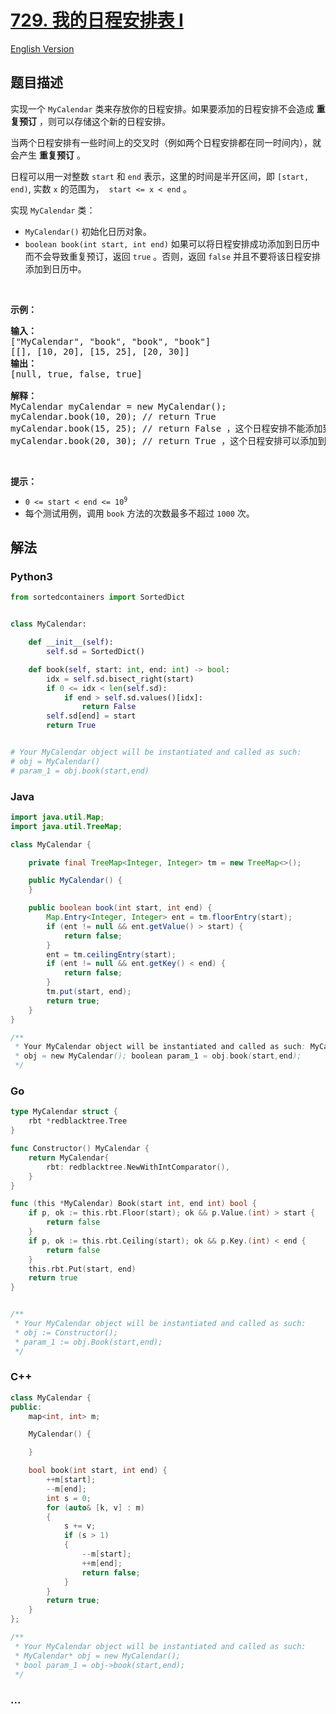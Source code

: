 # [729. 我的日程安排表 I](https://leetcode.cn/problems/my-calendar-i)

[English Version](/solution/0700-0799/0729.My%20Calendar%20I/README_EN.md)

## 题目描述

<!-- 这里写题目描述 -->

<p>实现一个 <code>MyCalendar</code> 类来存放你的日程安排。如果要添加的日程安排不会造成 <strong>重复预订</strong> ，则可以存储这个新的日程安排。</p>

<p>当两个日程安排有一些时间上的交叉时（例如两个日程安排都在同一时间内），就会产生 <strong>重复预订</strong> 。</p>

<p>日程可以用一对整数 <code>start</code> 和 <code>end</code> 表示，这里的时间是半开区间，即 <code>[start, end)</code>, 实数&nbsp;<code>x</code> 的范围为， &nbsp;<code>start &lt;= x &lt; end</code> 。</p>

<p>实现 <code>MyCalendar</code> 类：</p>

<ul>
	<li><code>MyCalendar()</code> 初始化日历对象。</li>
	<li><code>boolean book(int start, int end)</code> 如果可以将日程安排成功添加到日历中而不会导致重复预订，返回 <code>true</code> 。否则，返回 <code>false</code>&nbsp;并且不要将该日程安排添加到日历中。</li>
</ul>

<p>&nbsp;</p>

<p><strong>示例：</strong></p>

<pre>
<strong>输入：</strong>
["MyCalendar", "book", "book", "book"]
[[], [10, 20], [15, 25], [20, 30]]
<strong>输出：</strong>
[null, true, false, true]

<strong>解释：</strong>
MyCalendar myCalendar = new MyCalendar();
myCalendar.book(10, 20); // return True
myCalendar.book(15, 25); // return False ，这个日程安排不能添加到日历中，因为时间 15 已经被另一个日程安排预订了。
myCalendar.book(20, 30); // return True ，这个日程安排可以添加到日历中，因为第一个日程安排预订的每个时间都小于 20 ，且不包含时间 20 。</pre>

<p>&nbsp;</p>

<p><strong>提示：</strong></p>

<ul>
	<li><code>0 &lt;= start &lt; end &lt;= 10<sup>9</sup></code></li>
	<li>每个测试用例，调用 <code>book</code> 方法的次数最多不超过 <code>1000</code> 次。</li>
</ul>

## 解法

<!-- 这里可写通用的实现逻辑 -->

<!-- tabs:start -->

### **Python3**

<!-- 这里可写当前语言的特殊实现逻辑 -->

```python
from sortedcontainers import SortedDict


class MyCalendar:

    def __init__(self):
        self.sd = SortedDict()

    def book(self, start: int, end: int) -> bool:
        idx = self.sd.bisect_right(start)
        if 0 <= idx < len(self.sd):
            if end > self.sd.values()[idx]:
                return False
        self.sd[end] = start
        return True


# Your MyCalendar object will be instantiated and called as such:
# obj = MyCalendar()
# param_1 = obj.book(start,end)
```

### **Java**

<!-- 这里可写当前语言的特殊实现逻辑 -->

```java
import java.util.Map;
import java.util.TreeMap;

class MyCalendar {

    private final TreeMap<Integer, Integer> tm = new TreeMap<>();

    public MyCalendar() {
    }

    public boolean book(int start, int end) {
        Map.Entry<Integer, Integer> ent = tm.floorEntry(start);
        if (ent != null && ent.getValue() > start) {
            return false;
        }
        ent = tm.ceilingEntry(start);
        if (ent != null && ent.getKey() < end) {
            return false;
        }
        tm.put(start, end);
        return true;
    }
}

/**
 * Your MyCalendar object will be instantiated and called as such: MyCalendar
 * obj = new MyCalendar(); boolean param_1 = obj.book(start,end);
 */
```

### **Go**

```go
type MyCalendar struct {
	rbt *redblacktree.Tree
}

func Constructor() MyCalendar {
	return MyCalendar{
		rbt: redblacktree.NewWithIntComparator(),
	}
}

func (this *MyCalendar) Book(start int, end int) bool {
	if p, ok := this.rbt.Floor(start); ok && p.Value.(int) > start {
		return false
	}
	if p, ok := this.rbt.Ceiling(start); ok && p.Key.(int) < end {
		return false
	}
	this.rbt.Put(start, end)
	return true
}


/**
 * Your MyCalendar object will be instantiated and called as such:
 * obj := Constructor();
 * param_1 := obj.Book(start,end);
 */
```

### **C++**

```cpp
class MyCalendar {
public:
    map<int, int> m;

    MyCalendar() {

    }

    bool book(int start, int end) {
        ++m[start];
        --m[end];
        int s = 0;
        for (auto& [k, v] : m)
        {
            s += v;
            if (s > 1)
            {
                --m[start];
                ++m[end];
                return false;
            }
        }
        return true;
    }
};

/**
 * Your MyCalendar object will be instantiated and called as such:
 * MyCalendar* obj = new MyCalendar();
 * bool param_1 = obj->book(start,end);
 */
```

### **...**

```

```

<!-- tabs:end -->
